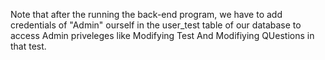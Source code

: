 Note that after the running the back-end program, we have to add credentials of "Admin" ourself in the user_test table of our database to access Admin priveleges like Modifying Test And Modifiying QUestions in that test.
